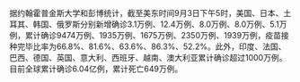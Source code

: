 据约翰霍普金斯大学和彭博统计，截至美东时间9月3日下午5时，美国、日本、土耳其、韩国、俄罗斯分别新增确诊3.1万例、12.4万例、8.0万例、8.0万例、5.1万例，累计确诊9474万例、1935万例、1675万例、2350万例、1939万例，疫苗接种完毕比率为66.8%、81.6%、63.6%、86.3%、52.2%。此外，印度、法国、巴西、德国、英国、意大利、西班牙、越南、澳大利亚累计确诊超过1000万例。目前全球累计确诊6.04亿例，累计死亡649万例。